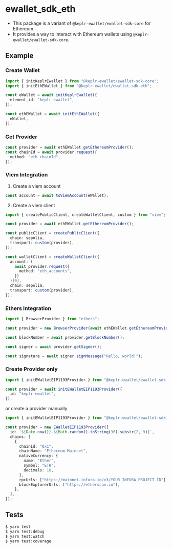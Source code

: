 # ewallet_sdk_eth

- This package is a variant of `@keplr-ewallet/ewallet-sdk-core` for Ethereum.
- It provides a way to interact with Ethereum wallets using `@keplr-ewallet/ewallet-sdk-core`.

## Example

### Create Wallet

```ts
import { initKeplrEwallet } from "@keplr-ewallet/ewallet-sdk-core";
import { initEthEWallet } from "@keplr-ewallet/ewallet-sdk-eth";

const eWallet = await initKeplrEwallet({
  element_id: "keplr-ewallet",
});

const ethEWallet = await initEthEWallet({
  eWallet,
});
```

### Get Provider

```ts
const provider = await ethEWallet.getEthereumProvider();
const chainId = await provider.request({
  method: "eth_chainId",
});
```

### Viem Integration

1. Create a viem account

```ts
const account = await toViemAccount(eWallet);
```

2. Create a viem client

```ts
import { createPublicClient, createWalletClient, custom } from "viem";

const provider = await ethEWallet.getEthereumProvider();

const publicClient = createPublicClient({
  chain: sepolia,
  transport: custom(provider),
});

const walletClient = createWalletClient({
  account: (
    await provider.request({
      method: "eth_accounts",
    })
  )[0],
  chain: sepolia,
  transport: custom(provider),
});
```

### Ethers Integration

```ts
import { BrowserProvider } from "ethers";

const provider = new BrowserProvider(await ethEWallet.getEthereumProvider());

const blockNumber = await provider.getBlockNumber();

const signer = await provider.getSigner();

const signature = await signer.signMessage("Hello, world!");
```

### Create Provider only

```ts
import { initEWalletEIP1193Provider } from "@keplr-ewallet/ewallet-sdk-eth";

const provider = await initEWalletEIP1193Provider({
  id: "keplr-ewallet",
});
```

or create a provider manually

```ts
import { initEWalletEIP1193Provider } from "@keplr-ewallet/ewallet-sdk-eth";

const provider = new EWalletEIP1193Provider({
  id: `${Date.now()}-${Math.random().toString(36).substr(2, 9)}`,
  chains: [
    {
      chainId: "0x1",
      chainName: "Ethereum Mainnet",
      nativeCurrency: {
        name: "Ether",
        symbol: "ETH",
        decimals: 18,
      },
      rpcUrls: ["https://mainnet.infura.io/v3/YOUR_INFURA_PROJECT_ID"],
      blockExplorerUrls: ["https://etherscan.io"],
    },
  ],
});
```

## Tests

```bash
$ yarn test
$ yarn test:debug
$ yarn test:watch
$ yarn test:coverage
```
